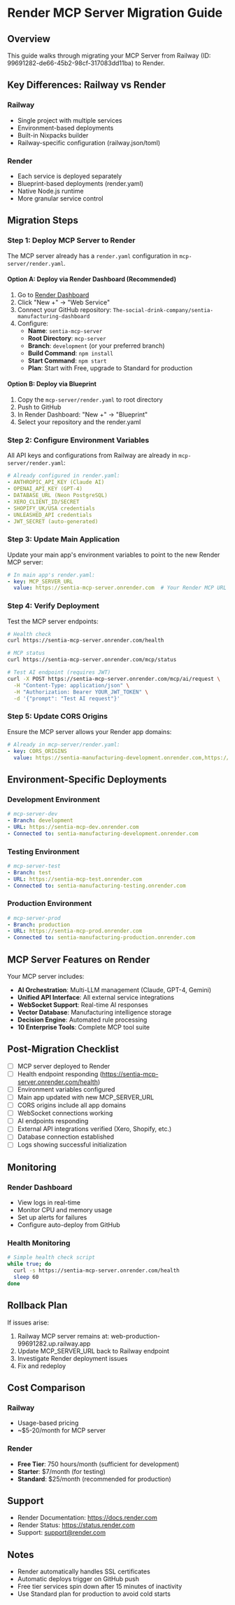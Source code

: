 # Render MCP Server Migration Guide

## Overview
This guide walks through migrating your MCP Server from Railway (ID: 99691282-de66-45b2-98cf-317083dd11ba) to Render.

## Key Differences: Railway vs Render

### Railway
- Single project with multiple services
- Environment-based deployments
- Built-in Nixpacks builder
- Railway-specific configuration (railway.json/toml)

### Render
- Each service is deployed separately
- Blueprint-based deployments (render.yaml)
- Native Node.js runtime
- More granular service control

## Migration Steps

### Step 1: Deploy MCP Server to Render

The MCP server already has a `render.yaml` configuration in `mcp-server/render.yaml`.

#### Option A: Deploy via Render Dashboard (Recommended)
1. Go to [Render Dashboard](https://dashboard.render.com)
2. Click "New +" → "Web Service"
3. Connect your GitHub repository: `The-social-drink-company/sentia-manufacturing-dashboard`
4. Configure:
   - **Name**: `sentia-mcp-server`
   - **Root Directory**: `mcp-server`
   - **Branch**: `development` (or your preferred branch)
   - **Build Command**: `npm install`
   - **Start Command**: `npm start`
   - **Plan**: Start with Free, upgrade to Standard for production

#### Option B: Deploy via Blueprint
1. Copy the `mcp-server/render.yaml` to root directory
2. Push to GitHub
3. In Render Dashboard: "New +" → "Blueprint"
4. Select your repository and the render.yaml

### Step 2: Configure Environment Variables

All API keys and configurations from Railway are already in `mcp-server/render.yaml`:

```yaml
# Already configured in render.yaml:
- ANTHROPIC_API_KEY (Claude AI)
- OPENAI_API_KEY (GPT-4)
- DATABASE_URL (Neon PostgreSQL)
- XERO_CLIENT_ID/SECRET
- SHOPIFY_UK/USA credentials
- UNLEASHED_API credentials
- JWT_SECRET (auto-generated)
```

### Step 3: Update Main Application

Update your main app's environment variables to point to the new Render MCP server:

```yaml
# In main app's render.yaml:
- key: MCP_SERVER_URL
  value: https://sentia-mcp-server.onrender.com  # Your Render MCP URL
```

### Step 4: Verify Deployment

Test the MCP server endpoints:

```bash
# Health check
curl https://sentia-mcp-server.onrender.com/health

# MCP status
curl https://sentia-mcp-server.onrender.com/mcp/status

# Test AI endpoint (requires JWT)
curl -X POST https://sentia-mcp-server.onrender.com/mcp/ai/request \
  -H "Content-Type: application/json" \
  -H "Authorization: Bearer YOUR_JWT_TOKEN" \
  -d '{"prompt": "Test AI request"}'
```

### Step 5: Update CORS Origins

Ensure the MCP server allows your Render app domains:

```yaml
# Already in mcp-server/render.yaml:
- key: CORS_ORIGINS
  value: https://sentia-manufacturing-development.onrender.com,https://sentia-manufacturing-testing.onrender.com,https://sentia-manufacturing-production.onrender.com
```

## Environment-Specific Deployments

### Development Environment
```yaml
# mcp-server-dev
- Branch: development
- URL: https://sentia-mcp-dev.onrender.com
- Connected to: sentia-manufacturing-development.onrender.com
```

### Testing Environment
```yaml
# mcp-server-test
- Branch: test
- URL: https://sentia-mcp-test.onrender.com
- Connected to: sentia-manufacturing-testing.onrender.com
```

### Production Environment
```yaml
# mcp-server-prod
- Branch: production
- URL: https://sentia-mcp-prod.onrender.com
- Connected to: sentia-manufacturing-production.onrender.com
```

## MCP Server Features on Render

Your MCP server includes:
- **AI Orchestration**: Multi-LLM management (Claude, GPT-4, Gemini)
- **Unified API Interface**: All external service integrations
- **WebSocket Support**: Real-time AI responses
- **Vector Database**: Manufacturing intelligence storage
- **Decision Engine**: Automated rule processing
- **10 Enterprise Tools**: Complete MCP tool suite

## Post-Migration Checklist

- [ ] MCP server deployed to Render
- [ ] Health endpoint responding (https://sentia-mcp-server.onrender.com/health)
- [ ] Environment variables configured
- [ ] Main app updated with new MCP_SERVER_URL
- [ ] CORS origins include all app domains
- [ ] WebSocket connections working
- [ ] AI endpoints responding
- [ ] External API integrations verified (Xero, Shopify, etc.)
- [ ] Database connection established
- [ ] Logs showing successful initialization

## Monitoring

### Render Dashboard
- View logs in real-time
- Monitor CPU and memory usage
- Set up alerts for failures
- Configure auto-deploy from GitHub

### Health Monitoring
```bash
# Simple health check script
while true; do
  curl -s https://sentia-mcp-server.onrender.com/health
  sleep 60
done
```

## Rollback Plan

If issues arise:
1. Railway MCP server remains at: web-production-99691282.up.railway.app
2. Update MCP_SERVER_URL back to Railway endpoint
3. Investigate Render deployment issues
4. Fix and redeploy

## Cost Comparison

### Railway
- Usage-based pricing
- ~$5-20/month for MCP server

### Render
- **Free Tier**: 750 hours/month (sufficient for development)
- **Starter**: $7/month (for testing)
- **Standard**: $25/month (recommended for production)

## Support

- Render Documentation: https://docs.render.com
- Render Status: https://status.render.com
- Support: support@render.com

## Notes

- Render automatically handles SSL certificates
- Automatic deploys trigger on GitHub push
- Free tier services spin down after 15 minutes of inactivity
- Use Standard plan for production to avoid cold starts
